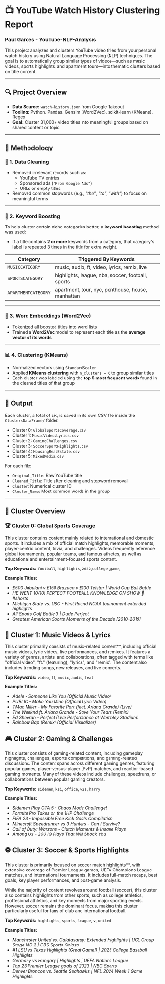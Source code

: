 # 📺 YouTube Watch History Clustering Report
### Paul Garces - YouTube-NLP-Analysis

This project analyzes and clusters YouTube video titles from your personal watch history using Natural Language Processing (NLP) techniques. The goal is to automatically group similar types of videos—such as music videos, sports highlights, and apartment tours—into thematic clusters based on title content.

---

## 🔍 Project Overview

- **Data Source:** `watch-history.json` from Google Takeout
- **Tooling:** Python, Pandas, Gensim (Word2Vec), scikit-learn (KMeans), Regex
- **Goal:** Cluster 31,000+ video titles into meaningful groups based on shared content or topic

---

## 🧠 Methodology

### 🧼 1. Data Cleaning
- Removed irrelevant records such as:
  - YouTube TV entries
  - Sponsored ads (`"From Google Ads"`)
  - URLs or empty titles
- Removed common stopwords (e.g., *"the"*, *"to"*, *"with"*) to focus on meaningful terms

---

### 🎯 2. Keyword Boosting
To help cluster certain niche categories better, a **keyword boosting** method was used:
- If a title contains **2 or more** keywords from a category, that category's label is repeated 3 times in the title for extra weight.

| Category      | Triggered By Keywords                                  |
|---------------|--------------------------------------------------------|
| `MUSICCATEGORY`     | music, audio, ft, video, lyrics, remix, live         |
| `SPORTSCATEGORY`    | highlights, league, nba, soccer, football, sports    |
| `APARTMENTCATEGORY` | apartment, tour, nyc, penthouse, house, manhattan    |

---

### 💬 3. Word Embeddings (Word2Vec)
- Tokenized all boosted titles into word lists
- Trained a **Word2Vec** model to represent each title as the **average vector of its words**

---

### 📊 4. Clustering (KMeans)
- Normalized vectors using `StandardScaler`
- Applied **KMeans clustering** with `n_clusters = 6` to group similar titles
- Each cluster was labeled using the **top 5 most frequent words** found in the cleaned titles of that group

---

## 📁 Output

Each cluster, a total of six, is saved in its own CSV file inside the `ClustersDataFrame/` folder.

- Cluster 0: `GlobalSportsCoverage.csv`
- Cluster 1: `MusicVideosLyrics.csv`
- Cluster 2: `GamingChallenges.csv`
- Cluster 3: `SoccerSportHighlights.csv`
- Cluster 4: `HousingRealEstate.csv`
- Cluster 5: `MixedMedia.csv`

For each file:
- `Original_Title`: Raw YouTube title
- `Cleaned_Title`: Title after cleaning and stopword removal
- `Cluster`: Numerical cluster ID
- `Cluster_Name`: Most common words in the group

---

## 📑 Cluster Overview

### 🏆 Cluster 0: Global Sports Coverage

This cluster contains content mainly related to international and domestic sports. It includes a mix of official match highlights, memorable moments, player-centric content, trivia, and challenges. Videos frequently reference global tournaments, popular teams, and famous athletes, as well as educational and entertainment-focused sports content.

**Top Keywords:** `football`, `highlights`, `2022`,`college` ,`game`, 

**Example Titles:**
- *£500 Jabulani v £150 Brazuca v £100 Telstar | World Cup Ball Battle*  
- *HE WENT 10/10! PERFECT FOOTBALL KNOWLEDGE ON SHOW 👏 #shorts*  
- *Michigan State vs. USC - First Round NCAA tournament extended highlights*  
- *All Sports Golf Battle 3 | Dude Perfect*  
- *Greatest American Sports Moments of the Decade [2010-2019]*

## 🎵 Cluster 1: Music Videos & Lyrics

This cluster primarily consists of music-related content**, including official music videos, lyric videos, live performances, and remixes. It features a variety of genres, artists, and collaborations, often tagged with terms like "official video", "ft." (featuring), "lyrics", and "remix". The content also includes trending songs, new releases, and live concerts.

**Top Keywords:** `video`, `ft`, `music`, `audio`, `feat`

**Example Titles:**
- *Adele - Someone Like You (Official Music Video)*
- *PUBLIC - Make You Mine (Official Lyric Video)*
- *TMac Miller - My Favorite Part (feat. Ariana Grande) (Live)*
- *The Weeknd ft. Ariana Grande - Save Your Tears (Remix)*
- *Ed Sheeran - Perfect (Live Performance at Wembley Stadium)*
- *Rainbow Bap (Remix) (Official Visualizer)*

## 🎮 Cluster 2: Gaming & Challenges

This cluster consists of gaming-related content, including gameplay highlights, challenges, esports competitions, and gaming-related discussions. The content spans across different gaming genres, featuring popular games, player-versus-player (PvP) matches, and reaction-based gaming moments. Many of these videos include challenges, speedruns, or collaborations between popular gaming creators.

**Top Keywords:** `sidemen`, `ksi`, `office`, `w2s`, `harry`

**Example Titles:**
- *Sidemen Play GTA 5 - Chaos Mode Challenge!*
- *Fortnite Pro Takes on the 1HP Challenge*
- *FIFA 23 - Impossible Free Kick Goals Compilation*
- *Minecraft Speedrunner vs 3 Hunters - Can I Survive?*
- *Call of Duty: Warzone - Clutch Moments & Insane Plays*
- *Among Us - 200 IQ Plays That Will Shock You*

## ⚽ Cluster 3: Soccer & Sports Highlights

This cluster is primarily focused on soccer match highlights**, with extensive coverage of Premier League games, UEFA Champions League matches, and international tournaments. It includes full-match recaps, best goals, key player performances, and post-game analysis.

While the majority of content revolves around football (soccer), this cluster also contains highlights from other sports, such as college athletics, proffesional athletics, and key moments from major sporting events. However, soccer remains the dominant focus, making this cluster particularly useful for fans of club and international football.

**Top Keywords:** `highlights`, `sports`, `league`, `v`, `united`

**Example Titles:**
- *Manchester United vs. Galatasaray: Extended Highlights | UCL Group Stage MD 2 | CBS Sports Golazo*
- *#1 LSU vs Texas Highlights (Great Game!) | 2023 College Baseball Highlights*
- *Germany vs Hungary | Highlights | UEFA Nations League*
- *Top 23 Premier League goals of 2023 | NBC Sports*
- *Denver Broncos vs. Seattle Seahawks | NFL 2024 Week 1 Game Highlights*